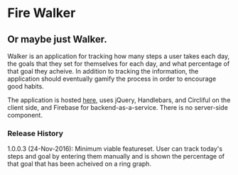 # Fire Walker
## Or maybe just Walker.

Walker is an application for tracking how many steps a user takes each day, the goals that they set for themselves for each day, and what percentage of that goal they acheive. In addition to tracking the information, the application should eventually gamify the process in order to encourage good habits.

The application is hosted [here](https://walker-firebase.firebaseapp.com/), uses jQuery, Handlebars, and Circliful on the client side, and Firebase for backend-as-a-service. There is no server-side component.

### Release History
1.0.0.3 (24-Nov-2016): Minimum viable featureset. User can track today's steps and goal by entering them manually and is shown the percentage of that goal that has been acheived on a ring graph.
